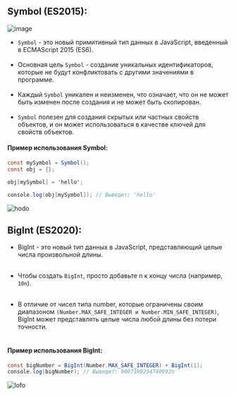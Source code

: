 ## Symbol (ES2015):

![image](https://github.com/Khhiro/Khhiro/assets/171818366/d31a07ba-8db9-4b1d-aa5d-1db77c1ff833)


- ``Symbol`` - это новый примитивный тип данных в JavaScript, введенный в ECMAScript 2015 (ES6).<br><br>
- Основная цель ``Symbol`` - создание уникальных идентификаторов, которые не будут конфликтовать с другими значениями в программе.
 <br><br>
- Каждый ``Symbol`` уникален и неизменен, что означает, что он не может быть изменен после создания и не может быть скопирован.
<br><br>
- ``Symbol`` полезен для создания скрытых или частных свойств объектов, и он может использоваться в качестве ключей для свойств объектов.

<h4>Пример использования Symbol:</h4>

```cs
const mySymbol = Symbol();
const obj = {};

obj[mySymbol] = 'hello';

console.log(obj[mySymbol]); // Выведет: 'hello'
```

 ![hodo](https://i.pinimg.com/originals/7b/6d/ef/7b6def1234d467fcc28e77c9cc7e3eda.gif)



 ## BigInt (ES2020):

 - BigInt - это новый тип данных в JavaScript, представляющий целые числа произвольной длины.
<br><br>

- Чтобы создать ``BigInt``, просто добавьте n к концу числа (например, ``10n``).
<br><br>

- В отличие от чисел типа number, которые ограничены своим диапазоном ``(Number.MAX_SAFE_INTEGER и Number.MIN_SAFE_INTEGER)``, BigInt может представлять целые числа любой длины без потери точности.
<br><br>

<h4>Пример использования BigInt:</h4>

```c#
const bigNumber = BigInt(Number.MAX_SAFE_INTEGER) + BigInt(1);
console.log(bigNumber); // Выведет: 9007199254740992n

```


 ![lofo](https://i.pinimg.com/originals/ab/6e/dc/ab6edc53577c4fdc39a9ba4151ab9d41.gif)
